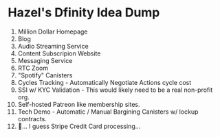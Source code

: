 # Hazel's Dfinity Idea Dump

1. Million Dollar Homepage
2. Blog
3. Audio Streaming Service
4. Content Subscripion Website
5. Messaging Service
6. RTC Zoom
7. "Spotify" Canisters
8. Cycles Tracking - Automatically Negotiate Actions cycle cost
9. SSI w/ KYC Validation - This would likely need to be a real non-profit org. 
10. Self-hosted Patreon like membership sites.
11. Tech Demo - Automatic / Manual Bargining Canisters w/ lockup contracts. 
12. :eyes:... I guess Stripe Credit Card processing... 
